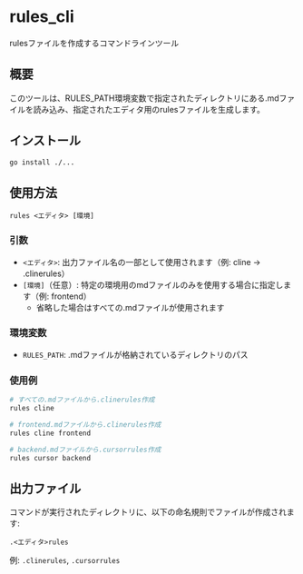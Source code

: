 # rules_cli

rulesファイルを作成するコマンドラインツール

## 概要

このツールは、RULES_PATH環境変数で指定されたディレクトリにある.mdファイルを読み込み、指定されたエディタ用のrulesファイルを生成します。

## インストール

```bash
go install ./...
```

## 使用方法

```
rules <エディタ> [環境]
```

### 引数

- `<エディタ>`: 出力ファイル名の一部として使用されます（例: cline → .clinerules）
- `[環境]`（任意）: 特定の環境用のmdファイルのみを使用する場合に指定します（例: frontend）
  - 省略した場合はすべての.mdファイルが使用されます

### 環境変数

- `RULES_PATH`: .mdファイルが格納されているディレクトリのパス

### 使用例

```bash
# すべての.mdファイルから.clinerules作成
rules cline

# frontend.mdファイルから.clinerules作成
rules cline frontend

# backend.mdファイルから.cursorrules作成
rules cursor backend
```

## 出力ファイル

コマンドが実行されたディレクトリに、以下の命名規則でファイルが作成されます:

```
.<エディタ>rules
```

例: `.clinerules`, `.cursorrules`
